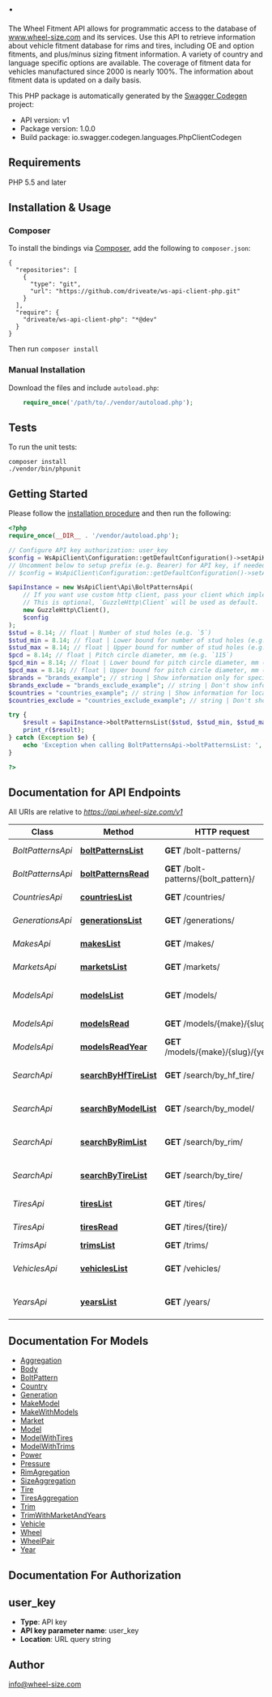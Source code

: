 # .
The Wheel Fitment API allows for programmatic access to the database of www.wheel-size.com and its services. Use this API to retrieve information about vehicle fitment database for rims and tires, including OE and option fitments, and plus/minus sizing fitment information. A variety of country and language specific options are available. The coverage of fitment data for vehicles manufactured since 2000 is nearly 100%.  The information about fitment data is updated on a daily basis.

This PHP package is automatically generated by the [Swagger Codegen](https://github.com/swagger-api/swagger-codegen) project:

- API version: v1
- Package version: 1.0.0
- Build package: io.swagger.codegen.languages.PhpClientCodegen

## Requirements

PHP 5.5 and later

## Installation & Usage
### Composer

To install the bindings via [Composer](http://getcomposer.org/), add the following to `composer.json`:

```
{
  "repositories": [
    {
      "type": "git",
      "url": "https://github.com/driveate/ws-api-client-php.git"
    }
  ],
  "require": {
    "driveate/ws-api-client-php": "*@dev"
  }
}
```

Then run `composer install`

### Manual Installation

Download the files and include `autoload.php`:

```php
    require_once('/path/to/./vendor/autoload.php');
```

## Tests

To run the unit tests:

```
composer install
./vendor/bin/phpunit
```

## Getting Started

Please follow the [installation procedure](#installation--usage) and then run the following:

```php
<?php
require_once(__DIR__ . '/vendor/autoload.php');

// Configure API key authorization: user_key
$config = WsApiClient\Configuration::getDefaultConfiguration()->setApiKey('user_key', 'YOUR_API_KEY');
// Uncomment below to setup prefix (e.g. Bearer) for API key, if needed
// $config = WsApiClient\Configuration::getDefaultConfiguration()->setApiKeyPrefix('user_key', 'Bearer');

$apiInstance = new WsApiClient\Api\BoltPatternsApi(
    // If you want use custom http client, pass your client which implements `GuzzleHttp\ClientInterface`.
    // This is optional, `GuzzleHttp\Client` will be used as default.
    new GuzzleHttp\Client(),
    $config
);
$stud = 8.14; // float | Number of stud holes (e.g. `5`)
$stud_min = 8.14; // float | Lower bound for number of stud holes (e.g. `4`)
$stud_max = 8.14; // float | Upper bound for number of stud holes (e.g. `7`)
$pcd = 8.14; // float | Pitch circle diameter, mm (e.g. `115`)
$pcd_min = 8.14; // float | Lower bound for pitch circle diameter, mm (e.g. `105`)
$pcd_max = 8.14; // float | Upper bound for pitch circle diameter, mm (e.g. `135`)
$brands = "brands_example"; // string | Show information only for specified manufacturers. Use _**`GET /makes/`**_ method to get the full list. (e.g. `mitsubishi,nissan,toyota`)
$brands_exclude = "brands_exclude_example"; // string | Don't show information for specified manufacturers. Use _**`GET /makes/`**_ method to get the full list. (e.g. `geely,great-wall`)
$countries = "countries_example"; // string | Show information for local manufacturers from specified countries only. Use _**`GET /countries/`**_ method to get the full list of countries. (e.g. `us,gb,jp`)
$countries_exclude = "countries_exclude_example"; // string | Don't show information for local manufacturers from specified countries. Use _**`GET /countries/`**_ method to get the full list of countries. (e.g. `ru,ua`)

try {
    $result = $apiInstance->boltPatternsList($stud, $stud_min, $stud_max, $pcd, $pcd_min, $pcd_max, $brands, $brands_exclude, $countries, $countries_exclude);
    print_r($result);
} catch (Exception $e) {
    echo 'Exception when calling BoltPatternsApi->boltPatternsList: ', $e->getMessage(), PHP_EOL;
}

?>
```

## Documentation for API Endpoints

All URIs are relative to *https://api.wheel-size.com/v1*

Class | Method | HTTP request | Description
------------ | ------------- | ------------- | -------------
*BoltPatternsApi* | [**boltPatternsList**](docs/Api/BoltPatternsApi.md#boltpatternslist) | **GET** /bolt-patterns/ | Get list of bolt patterns
*BoltPatternsApi* | [**boltPatternsRead**](docs/Api/BoltPatternsApi.md#boltpatternsread) | **GET** /bolt-patterns/{bolt_pattern}/ | Model modifications by bolt pattern
*CountriesApi* | [**countriesList**](docs/Api/CountriesApi.md#countrieslist) | **GET** /countries/ | Returns a list of countries
*GenerationsApi* | [**generationsList**](docs/Api/GenerationsApi.md#generationslist) | **GET** /generations/ | Generations for the given model
*MakesApi* | [**makesList**](docs/Api/MakesApi.md#makeslist) | **GET** /makes/ | Returns a list of manufacturers
*MarketsApi* | [**marketsList**](docs/Api/MarketsApi.md#marketslist) | **GET** /markets/ | Returns a list of markets/regions
*ModelsApi* | [**modelsList**](docs/Api/ModelsApi.md#modelslist) | **GET** /models/ | Returns a list of models by manufacturer
*ModelsApi* | [**modelsRead**](docs/Api/ModelsApi.md#modelsread) | **GET** /models/{make}/{slug}/ | Get more info about model
*ModelsApi* | [**modelsReadYear**](docs/Api/ModelsApi.md#modelsreadyear) | **GET** /models/{make}/{slug}/{year}/ | Get more info about model/year
*SearchApi* | [**searchByHfTireList**](docs/Api/SearchApi.md#searchbyhftirelist) | **GET** /search/by_hf_tire/ | Find models matching given high flotation tire
*SearchApi* | [**searchByModelList**](docs/Api/SearchApi.md#searchbymodellist) | **GET** /search/by_model/ | Find OE and option fitments by model/year/trim
*SearchApi* | [**searchByRimList**](docs/Api/SearchApi.md#searchbyrimlist) | **GET** /search/by_rim/ | Find models matching given rim parameters
*SearchApi* | [**searchByTireList**](docs/Api/SearchApi.md#searchbytirelist) | **GET** /search/by_tire/ | Find models matching given tire parameters
*TiresApi* | [**tiresList**](docs/Api/TiresApi.md#tireslist) | **GET** /tires/ | Returns a list of tires
*TiresApi* | [**tiresRead**](docs/Api/TiresApi.md#tiresread) | **GET** /tires/{tire}/ | Model modifications matching given tire
*TrimsApi* | [**trimsList**](docs/Api/TrimsApi.md#trimslist) | **GET** /trims/ | Model modifications
*VehiclesApi* | [**vehiclesList**](docs/Api/VehiclesApi.md#vehicleslist) | **GET** /vehicles/ | Find OE and option fitments by model/year/trim
*YearsApi* | [**yearsList**](docs/Api/YearsApi.md#yearslist) | **GET** /years/ | Returns list of years for the given manufacturer/model


## Documentation For Models

 - [Aggregation](docs/Model/Aggregation.md)
 - [Body](docs/Model/Body.md)
 - [BoltPattern](docs/Model/BoltPattern.md)
 - [Country](docs/Model/Country.md)
 - [Generation](docs/Model/Generation.md)
 - [MakeModel](docs/Model/MakeModel.md)
 - [MakeWithModels](docs/Model/MakeWithModels.md)
 - [Market](docs/Model/Market.md)
 - [Model](docs/Model/Model.md)
 - [ModelWithTires](docs/Model/ModelWithTires.md)
 - [ModelWithTrims](docs/Model/ModelWithTrims.md)
 - [Power](docs/Model/Power.md)
 - [Pressure](docs/Model/Pressure.md)
 - [RimAgregation](docs/Model/RimAgregation.md)
 - [SizeAggregation](docs/Model/SizeAggregation.md)
 - [Tire](docs/Model/Tire.md)
 - [TiresAggregation](docs/Model/TiresAggregation.md)
 - [Trim](docs/Model/Trim.md)
 - [TrimWithMarketAndYears](docs/Model/TrimWithMarketAndYears.md)
 - [Vehicle](docs/Model/Vehicle.md)
 - [Wheel](docs/Model/Wheel.md)
 - [WheelPair](docs/Model/WheelPair.md)
 - [Year](docs/Model/Year.md)


## Documentation For Authorization


## user_key

- **Type**: API key
- **API key parameter name**: user_key
- **Location**: URL query string


## Author

info@wheel-size.com


